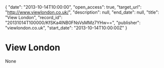 {
  "date": "2013-10-14T10:00:00", 
  "open_access": true, 
  "target_url": "http://www.viewlondon.co.uk/", 
  "description": null, 
  "end_date": null, 
  "title": "View London", 
  "record_id": "20131014T100000/KfSKa4INB0FNsVsMMz7YHw==", 
  "publisher": "viewlondon.co.uk", 
  "start_date": "2013-10-14T10:00:00Z"
}

# View London

None